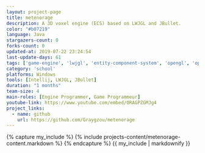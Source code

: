```yaml
---
layout: project-page
title: metenorage
description: A 3D voxel engine (ECS) based on LWJGL and JBullet.
color: "#b07219"
language: Java
stargazers-count: 0
forks-count: 0
updated-at: 2019-07-22 23:24:54
last-update-days: 61
tags: ['game-engine', 'lwjgl', 'entity-component-system', 'opengl', 'openal', 'jbullet', 'glfw']
category: 'school'
platforms: Windows
tools: [Intellij, LWJGL, JBullet]
duration: "1 months"
team-size: 4
main-roles: [Engine Programmer, Game Programmeur]
youtube-link: https://www.youtube.com/embed/ORAGPZGMJg4
project_links:
  - name: github
    url: https://github.com/Graygzou/metenorage
---
```

<!---
Gregoire Boiron <gregoire.boiron@gmail.com>
Copyright (c) 2018-2019 Gregoire Boiron  All Rights Reserved.
--->

{% capture my_include %}
{% include projects-content/metenorage-content.markdown %}
{% endcapture %}
{{ my_include | markdownify }}
